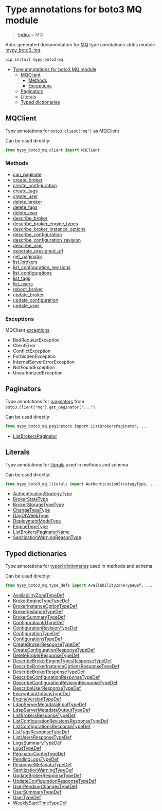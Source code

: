# Type annotations for boto3 MQ module

> [Index](..) > MQ

Auto-generated documentation for
[MQ](https://boto3.amazonaws.com/v1/documentation/api/1.17.73/reference/services/mq.html#MQ)
type annotations stubs module
[mypy_boto3_mq](https://pypi.org/project/mypy-boto3-mq/).

```bash
pip install mypy-boto3-mq
```

- [Type annotations for boto3 MQ module](#type-annotations-for-boto3-mq-module)
  - [MQClient](#mqclient)
    - [Methods](#methods)
    - [Exceptions](#exceptions)
  - [Paginators](#paginators)
  - [Literals](#literals)
  - [Typed dictionaries](#typed-dictionaries)

## MQClient

Type annotations for `boto3.client("mq")` as [MQClient](./client.md)

Can be used directly:

```python
from mypy_boto3_mq.client import MQClient
```

### Methods

- [can_paginate](./client.md#can_paginate)
- [create_broker](./client.md#create_broker)
- [create_configuration](./client.md#create_configuration)
- [create_tags](./client.md#create_tags)
- [create_user](./client.md#create_user)
- [delete_broker](./client.md#delete_broker)
- [delete_tags](./client.md#delete_tags)
- [delete_user](./client.md#delete_user)
- [describe_broker](./client.md#describe_broker)
- [describe_broker_engine_types](./client.md#describe_broker_engine_types)
- [describe_broker_instance_options](./client.md#describe_broker_instance_options)
- [describe_configuration](./client.md#describe_configuration)
- [describe_configuration_revision](./client.md#describe_configuration_revision)
- [describe_user](./client.md#describe_user)
- [generate_presigned_url](./client.md#generate_presigned_url)
- [get_paginator](./client.md#get_paginator)
- [list_brokers](./client.md#list_brokers)
- [list_configuration_revisions](./client.md#list_configuration_revisions)
- [list_configurations](./client.md#list_configurations)
- [list_tags](./client.md#list_tags)
- [list_users](./client.md#list_users)
- [reboot_broker](./client.md#reboot_broker)
- [update_broker](./client.md#update_broker)
- [update_configuration](./client.md#update_configuration)
- [update_user](./client.md#update_user)

### Exceptions

MQClient [exceptions](./client.md#exceptions)

- BadRequestException
- ClientError
- ConflictException
- ForbiddenException
- InternalServerErrorException
- NotFoundException
- UnauthorizedException

## Paginators

Type annotations for [paginators](./paginators.md) from
`boto3.client("mq").get_paginator("...")`.

Can be used directly:

```python
from mypy_boto3_mq.paginators import ListBrokersPaginator, ...
```

- [ListBrokersPaginator](./paginators.md#listbrokerspaginator)

## Literals

Type annotations for [literals](./literals.md) used in methods and schema.

Can be used directly:

```python
from mypy_boto3_mq.literals import AuthenticationStrategyType, ...
```

- [AuthenticationStrategyType](./literals.md#authenticationstrategytype)
- [BrokerStateType](./literals.md#brokerstatetype)
- [BrokerStorageTypeType](./literals.md#brokerstoragetypetype)
- [ChangeTypeType](./literals.md#changetypetype)
- [DayOfWeekType](./literals.md#dayofweektype)
- [DeploymentModeType](./literals.md#deploymentmodetype)
- [EngineTypeType](./literals.md#enginetypetype)
- [ListBrokersPaginatorName](./literals.md#listbrokerspaginatorname)
- [SanitizationWarningReasonType](./literals.md#sanitizationwarningreasontype)

## Typed dictionaries

Type annotations for [typed dictionaries](./type_defs.md) used in methods and
schema.

Can be used directly:

```python
from mypy_boto3_mq.type_defs import AvailabilityZoneTypeDef, ...
```

- [AvailabilityZoneTypeDef](./type_defs.md#availabilityzonetypedef)
- [BrokerEngineTypeTypeDef](./type_defs.md#brokerenginetypetypedef)
- [BrokerInstanceOptionTypeDef](./type_defs.md#brokerinstanceoptiontypedef)
- [BrokerInstanceTypeDef](./type_defs.md#brokerinstancetypedef)
- [BrokerSummaryTypeDef](./type_defs.md#brokersummarytypedef)
- [ConfigurationIdTypeDef](./type_defs.md#configurationidtypedef)
- [ConfigurationRevisionTypeDef](./type_defs.md#configurationrevisiontypedef)
- [ConfigurationTypeDef](./type_defs.md#configurationtypedef)
- [ConfigurationsTypeDef](./type_defs.md#configurationstypedef)
- [CreateBrokerResponseTypeDef](./type_defs.md#createbrokerresponsetypedef)
- [CreateConfigurationResponseTypeDef](./type_defs.md#createconfigurationresponsetypedef)
- [DeleteBrokerResponseTypeDef](./type_defs.md#deletebrokerresponsetypedef)
- [DescribeBrokerEngineTypesResponseTypeDef](./type_defs.md#describebrokerenginetypesresponsetypedef)
- [DescribeBrokerInstanceOptionsResponseTypeDef](./type_defs.md#describebrokerinstanceoptionsresponsetypedef)
- [DescribeBrokerResponseTypeDef](./type_defs.md#describebrokerresponsetypedef)
- [DescribeConfigurationResponseTypeDef](./type_defs.md#describeconfigurationresponsetypedef)
- [DescribeConfigurationRevisionResponseTypeDef](./type_defs.md#describeconfigurationrevisionresponsetypedef)
- [DescribeUserResponseTypeDef](./type_defs.md#describeuserresponsetypedef)
- [EncryptionOptionsTypeDef](./type_defs.md#encryptionoptionstypedef)
- [EngineVersionTypeDef](./type_defs.md#engineversiontypedef)
- [LdapServerMetadataInputTypeDef](./type_defs.md#ldapservermetadatainputtypedef)
- [LdapServerMetadataOutputTypeDef](./type_defs.md#ldapservermetadataoutputtypedef)
- [ListBrokersResponseTypeDef](./type_defs.md#listbrokersresponsetypedef)
- [ListConfigurationRevisionsResponseTypeDef](./type_defs.md#listconfigurationrevisionsresponsetypedef)
- [ListConfigurationsResponseTypeDef](./type_defs.md#listconfigurationsresponsetypedef)
- [ListTagsResponseTypeDef](./type_defs.md#listtagsresponsetypedef)
- [ListUsersResponseTypeDef](./type_defs.md#listusersresponsetypedef)
- [LogsSummaryTypeDef](./type_defs.md#logssummarytypedef)
- [LogsTypeDef](./type_defs.md#logstypedef)
- [PaginatorConfigTypeDef](./type_defs.md#paginatorconfigtypedef)
- [PendingLogsTypeDef](./type_defs.md#pendinglogstypedef)
- [ResponseMetadataTypeDef](./type_defs.md#responsemetadatatypedef)
- [SanitizationWarningTypeDef](./type_defs.md#sanitizationwarningtypedef)
- [UpdateBrokerResponseTypeDef](./type_defs.md#updatebrokerresponsetypedef)
- [UpdateConfigurationResponseTypeDef](./type_defs.md#updateconfigurationresponsetypedef)
- [UserPendingChangesTypeDef](./type_defs.md#userpendingchangestypedef)
- [UserSummaryTypeDef](./type_defs.md#usersummarytypedef)
- [UserTypeDef](./type_defs.md#usertypedef)
- [WeeklyStartTimeTypeDef](./type_defs.md#weeklystarttimetypedef)
